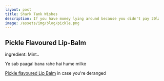 ```yaml
---
layout: post
title: Shark Tank Wishes
description: If you have money lying around because you didn't pay 20lacs for a streaming service here's your next investment
image: /assets/img/blog/pickle.png
---
```


## Pickle Flavoured Lip-Balm

ingredient: Mint..

Ye sab paagal bana rahe hai hume milke 

<a href="https://www.amazon.com/Dill-Pickle-Lip-Balm-Flavored/dp/B06XFBRJJW">Pickle flavoured Lip Balm</a> in case you're deranged
